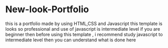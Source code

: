 # New-look-Portfolio
this is a portfolio made by using HTML,CSS and Javascript this template is looks so professional and use of javascript is intermediate level if you are beginner then before using this template , i recommend study javascript to intermediate  level then you can understand what is done here 
